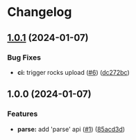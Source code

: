 # Changelog

## [1.0.1](https://github.com/linrongbin16/giturlparser.lua/compare/v1.0.0...v1.0.1) (2024-01-07)


### Bug Fixes

* **ci:** trigger rocks upload ([#6](https://github.com/linrongbin16/giturlparser.lua/issues/6)) ([dc272bc](https://github.com/linrongbin16/giturlparser.lua/commit/dc272bc7dfa5e1cbfaf4d20ec916afa1f693aa1f))

## 1.0.0 (2024-01-07)


### Features

* **parse:** add 'parse' api ([#1](https://github.com/linrongbin16/giturlparser.lua/issues/1)) ([85acd3d](https://github.com/linrongbin16/giturlparser.lua/commit/85acd3d1bcc382b14bf6787217810be339a90001))
